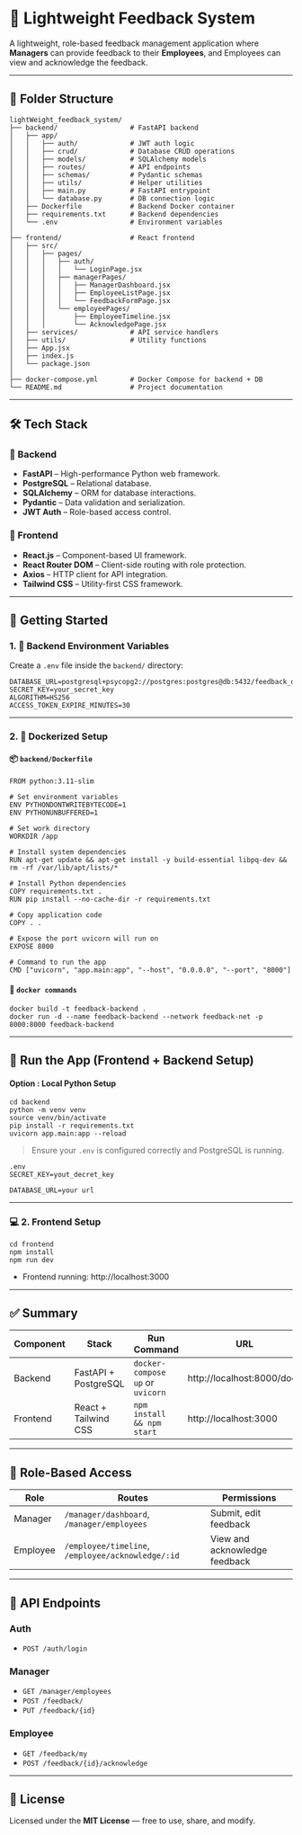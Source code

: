 # 💬 Lightweight Feedback System

A lightweight, role-based feedback management application where **Managers** can provide feedback to their **Employees**, and Employees can view and acknowledge the feedback.

---

## 📁 Folder Structure

```
lightWeight_feedback_system/
├── backend/                  # FastAPI backend
│   ├── app/
│   │   ├── auth/             # JWT auth logic
│   │   ├── crud/             # Database CRUD operations
│   │   ├── models/           # SQLAlchemy models
│   │   ├── routes/           # API endpoints
│   │   ├── schemas/          # Pydantic schemas
│   │   ├── utils/            # Helper utilities
│   │   ├── main.py           # FastAPI entrypoint
│   │   └── database.py       # DB connection logic
│   ├── Dockerfile            # Backend Docker container
│   ├── requirements.txt      # Backend dependencies
│   └── .env                  # Environment variables
│
├── frontend/                 # React frontend
│   ├── src/
│   │   ├── pages/
│   │   │   ├── auth/
│   │   │   │   └── LoginPage.jsx
│   │   │   ├── managerPages/
│   │   │   │   ├── ManagerDashboard.jsx
│   │   │   │   ├── EmployeeListPage.jsx
│   │   │   │   └── FeedbackFormPage.jsx
│   │   │   └── employeePages/
│   │   │       ├── EmployeeTimeline.jsx
│   │   │       └── AcknowledgePage.jsx
│   ├── services/             # API service handlers
│   ├── utils/                # Utility functions
│   ├── App.jsx
│   ├── index.js
│   └── package.json
│
├── docker-compose.yml        # Docker Compose for backend + DB
└── README.md                 # Project documentation
```

---

## 🛠️ Tech Stack

### 🔹 Backend
- **FastAPI** – High-performance Python web framework.
- **PostgreSQL** – Relational database.
- **SQLAlchemy** – ORM for database interactions.
- **Pydantic** – Data validation and serialization.
- **JWT Auth** – Role-based access control.

### 🔹 Frontend
- **React.js** – Component-based UI framework.
- **React Router DOM** – Client-side routing with role protection.
- **Axios** – HTTP client for API integration.
- **Tailwind CSS** – Utility-first CSS framework.

---

## 🚀 Getting Started

### 1. 📄 Backend Environment Variables

Create a `.env` file inside the `backend/` directory:

```
DATABASE_URL=postgresql+psycopg2://postgres:postgres@db:5432/feedback_db
SECRET_KEY=your_secret_key
ALGORITHM=HS256
ACCESS_TOKEN_EXPIRE_MINUTES=30
```

---

### 2. 🐳 Dockerized Setup

#### 📦 `backend/Dockerfile`

```
FROM python:3.11-slim

# Set environment variables
ENV PYTHONDONTWRITEBYTECODE=1
ENV PYTHONUNBUFFERED=1

# Set work directory
WORKDIR /app

# Install system dependencies
RUN apt-get update && apt-get install -y build-essential libpq-dev && rm -rf /var/lib/apt/lists/*

# Install Python dependencies
COPY requirements.txt .
RUN pip install --no-cache-dir -r requirements.txt

# Copy application code
COPY . .

# Expose the port uvicorn will run on
EXPOSE 8000

# Command to run the app
CMD ["uvicorn", "app.main:app", "--host", "0.0.0.0", "--port", "8000"]

```

#### 🧩 `docker commands`

```
docker build -t feedback-backend .
docker run -d --name feedback-backend --network feedback-net -p 8000:8000 feedback-backend

```

---

## 🧪 Run the App (Frontend + Backend Setup)


#### Option : Local Python Setup

```
cd backend
python -m venv venv
source venv/bin/activate  
pip install -r requirements.txt
uvicorn app.main:app --reload
```

> Ensure your `.env` is configured correctly and PostgreSQL is running.
```
.env
SECRET_KEY=yout_decret_key

DATABASE_URL=your url

```
---

### 💻 2. Frontend Setup

```
cd frontend
npm install
npm run dev
```

- Frontend running: http://localhost:3000

---

## ✅ Summary

| Component | Stack                 | Run Command                      | URL                              |
|-----------|-----------------------|----------------------------------|----------------------------------|
| Backend   | FastAPI + PostgreSQL  | `docker-compose up` or `uvicorn` | http://localhost:8000/docs       |
| Frontend  | React + Tailwind CSS  | `npm install && npm start`       | http://localhost:3000            |

---

## 🔐 Role-Based Access

| Role     | Routes                                          | Permissions                       |
|----------|--------------------------------------------------|-----------------------------------|
| Manager  | `/manager/dashboard`, `/manager/employees`     | Submit, edit feedback             |
| Employee | `/employee/timeline`, `/employee/acknowledge/:id` | View and acknowledge feedback     |

---

## 📡 API Endpoints

### Auth
- `POST /auth/login`

### Manager
- `GET /manager/employees`
- `POST /feedback/`
- `PUT /feedback/{id}`

### Employee
- `GET /feedback/my`
- `POST /feedback/{id}/acknowledge`

---

## 📝 License

Licensed under the **MIT License** — free to use, share, and modify.
